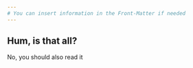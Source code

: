 ```yaml
---
# You can insert information in the Front-Matter if needed
---
```


## Hum, is that all?

No, you should also read it
